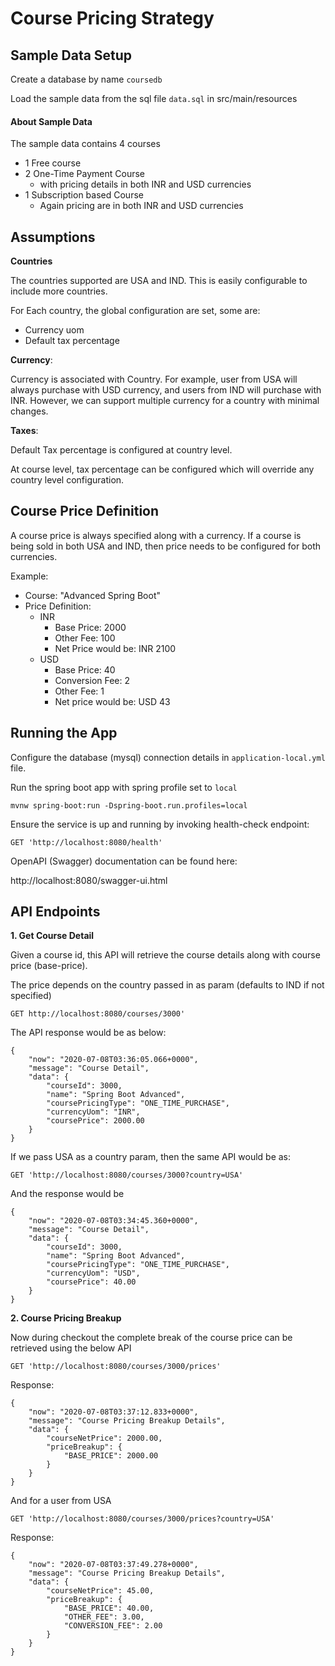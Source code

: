 # Course Pricing Strategy


## Sample Data Setup

Create a database by name `coursedb` 

Load the sample data from the sql file `data.sql` in src/main/resources

#### About Sample Data

The sample data contains 4 courses

* 1 Free course
* 2 One-Time Payment Course 
    * with pricing details in both INR and USD currencies
* 1 Subscription based Course
    * Again pricing are in both INR and USD currencies


## Assumptions 

**Countries** 

The countries supported are USA and IND. This is easily configurable to include more countries.

For Each country, the global configuration are set, some are:

* Currency uom
* Default tax percentage

**Currency**: 

Currency is associated with Country. 
For example, user from USA will always purchase with USD currency, 
and users from IND will purchase with INR. However, we can support multiple currency for a country
with minimal changes. 

**Taxes**:

Default Tax percentage is configured at country level.

At course level, tax percentage can be configured which will override 
any country level configuration.

## Course Price Definition

A course price is always specified along with a currency. If a course is being sold in both USA and IND, 
then price needs to be configured for both currencies.

Example:
* Course: "Advanced Spring Boot"
* Price Definition: 
    * INR 
        * Base Price: 2000
        * Other Fee: 100
        * Net Price would be: INR 2100
    * USD
        * Base Price: 40 
        * Conversion Fee: 2
        * Other Fee: 1
        * Net price would be: USD 43

## Running the App

Configure the database (mysql) connection details in `application-local.yml` file.

Run the spring boot app with spring profile set to `local`

~~~
mvnw spring-boot:run -Dspring-boot.run.profiles=local
~~~

Ensure the service is up and running by invoking health-check endpoint:
~~~
GET 'http://localhost:8080/health'
~~~

OpenAPI (Swagger) documentation can be found here:

http://localhost:8080/swagger-ui.html

## API Endpoints

**1. Get Course Detail**

Given a course id, this API will retrieve the course details along with course price (base-price).

The price depends on the country passed in as param (defaults to IND if not specified)
~~~
GET http://localhost:8080/courses/3000'
~~~
The API response would be as below:
~~~
{
    "now": "2020-07-08T03:36:05.066+0000",
    "message": "Course Detail",
    "data": {
        "courseId": 3000,
        "name": "Spring Boot Advanced",
        "coursePricingType": "ONE_TIME_PURCHASE",
        "currencyUom": "INR",
        "coursePrice": 2000.00
    }
}
~~~

If we pass USA as a country param, then the same API would be as:

~~~
GET 'http://localhost:8080/courses/3000?country=USA' 
~~~
And the response would be
~~~
{
    "now": "2020-07-08T03:34:45.360+0000",
    "message": "Course Detail",
    "data": {
        "courseId": 3000,
        "name": "Spring Boot Advanced",
        "coursePricingType": "ONE_TIME_PURCHASE",
        "currencyUom": "USD",
        "coursePrice": 40.00
    }
}
~~~

**2. Course Pricing Breakup**

Now during checkout the complete break of the course price can be retrieved using the below API

~~~
GET 'http://localhost:8080/courses/3000/prices'
~~~
Response:
~~~
{
    "now": "2020-07-08T03:37:12.833+0000",
    "message": "Course Pricing Breakup Details",
    "data": {
        "courseNetPrice": 2000.00,
        "priceBreakup": {
            "BASE_PRICE": 2000.00
        }
    }
}
~~~
And for a user from USA
~~~
GET 'http://localhost:8080/courses/3000/prices?country=USA'
~~~
Response:
~~~
{
    "now": "2020-07-08T03:37:49.278+0000",
    "message": "Course Pricing Breakup Details",
    "data": {
        "courseNetPrice": 45.00,
        "priceBreakup": {
            "BASE_PRICE": 40.00,
            "OTHER_FEE": 3.00,
            "CONVERSION_FEE": 2.00
        }
    }
}
~~~
